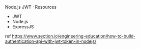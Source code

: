 Node.js JWT :
 Resources
- JWT
- Node.js
- ExpressJS

ref
https://www.section.io/engineering-education/how-to-build-authentication-api-with-jwt-token-in-nodejs/